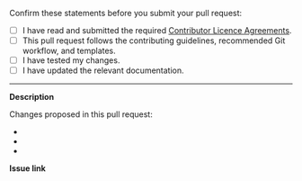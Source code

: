 Confirm these statements before you submit your pull request:

- [ ] I have read and submitted the required [Contributor Licence Agreements](https://github.com/kyma-project/community/blob/master/CONTRIBUTING.md#agreements-and-licenses).
- [ ] This pull request follows the contributing guidelines, recommended Git workflow, and templates.
- [ ] I have tested my changes.
- [ ] I have updated the relevant documentation.
---

**Description**

Changes proposed in this pull request:

-
-
-

**Issue link**

<!-- If you refer to a particular issue, provide its number. For example, `Resolves #123`, `Fixes #43`, or `See also #33`. -->
